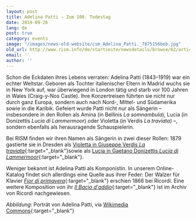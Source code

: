 ```yaml
---
layout: post
title: Adelina Patti – Zum 100. Todestag
date: 2019-09-26
lang: de
post: true
category: events
image: "/images/news-old-website/csm_Adelina_Patti._7875156beb.jpg"
old_url: http://www.rism.info/de/startseite/newsdetails/browse/62/article/64/the-100th-anniversary-of-adelina-pattis-death.html
email: ''
author: ''
---
```



Schon die Eckdaten ihres Lebens verraten: Adelina Patti (1843–1919) war ein echter Weltstar. Geboren als Tochter italienischer Eltern in Madrid wuchs sie in New York auf, war überwiegend in London tätig und starb vor 100 Jahren in Wales (Craig-y-Nos Castle). Ihre Konzertreisen führten sie nicht nur durch ganz Europa, sondern auch nach Nord-, Mittel- und Südamerika sowie in die Karibik. Gefeiert wurde Patti nicht nur als Sängerin – insbesondere in den Rollen als Amina (in Bellinis _La somnambula_), Lucia (in Donizettis _Lucia di Lammermoor_) oder Violetta (in Verdis _La traviata_) –, sondern ebenfalls als herausragende Schauspielerin.

Bei RISM finden wir ihren Namen als Sängerin in zwei dieser Rollen: 1879 gastierte sie in Dresden als [Violetta in Giuseppe Verdis _La traviata_](https://opac.rism.info/search?id=270000996&View=rism){:target="_blank"}sowie als [Lucia in Gaetano Donizettis _Lucia di Lammermoor_](https://opac.rism.info/search?id=270001056&View=rism){:target="_blank"}.

Weniger bekannt ist Adelina Patti als Komponistin. In unserem Online-Katalog findet sich allerdings eine Quelle aus ihrer Feder: Der Walzer für Klavier [_Fior di primavera_](https://opac.rism.info/search?id=852036536&View=rism){:target="_blank"} erschien 1866 bei Ricordi. Eine weitere Komposition von ihr [_Il Bacio d'addio_](https://www.digitalarchivioricordi.com/en/catalogo/40461){:target="_blank"} ist im Archiv von Ricordi nachgewiesen.

_Abbildung_: Porträt von Adelina Patti, via [Wikimedia Commons](https://commons.wikimedia.org/wiki/File:Adelina_Patti..jpg){:target="_blank"}



<script type="text/javascript">var switchTo5x=true;</script><script type="text/javascript" src="http://w.sharethis.com/button/buttons.js"></script><script type="text/javascript">stLight.options({publisher: "9b601438-1ce1-49d8-bfd7-9cff5df54c17", doNotHash: false, doNotCopy: false, hashAddressBar: false});</script>